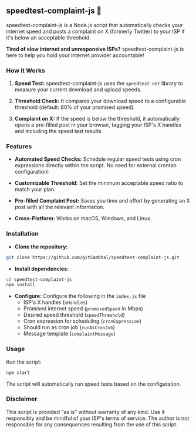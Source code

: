 
## speedtest-complaint-js 📢

speedtest-complaint-js is a Node.js script that automatically checks your internet speed and posts a complaint on X (formerly Twitter) to your ISP if it's below an acceptable threshold.


**Tired of slow internet and unresponsive ISPs?** speedtest-complaint-js is here to help you hold your internet provider accountable!


### How it Works

1.  **Speed Test:** speedtest-complaint-js uses the `speedtest-net` library to measure your current download and upload speeds.

2.  **Threshold Check:** It compares your download speed to a configurable threshold (default: 80% of your promised speed).

3.  **Complaint on X:** If the speed is below the threshold, it automatically opens a pre-filled post in your browser, tagging your ISP's X handles and including the speed test results.
  

### Features

-  **Automated Speed Checks:** Schedule regular speed tests using cron expressions directly within the script. No need for external crontab configuration!

-  **Customizable Threshold:** Set the minimum acceptable speed ratio to match your plan.

-  **Pre-filled Complaint Post:** Saves you time and effort by generating an X post with all the relevant information.

-  **Cross-Platform:** Works on macOS, Windows, and Linux.

  
### Installation

 -  **Clone the repository:**
```bash
git clone https://github.com/gitSambhal/speedtest-complaint-js.git
```

 -  **Install dependencies:**
```bash
cd speedtest-complaint-js
npm install
```
 -  **Configure:**
		Configure the following in the `index.js` file
	  - ISP's X handles (`xHandles`)
	  - Promised internet speed (`promisedSpeed`  in Mbps)
	  - Desired speed threshold (`speedThreshold`)
	  - Cron expression for scheduling (`cronExpression`)
	  - Should run as cron job (`runAsCronJob`)
	  - Message template (`complaintMessage`)

### Usage
Run the script:
```bash
npm start
```
The script will automatically run speed tests based on the configuration. 

### Disclaimer
This script is provided "as is" without warranty of any kind. Use it responsibly and be mindful of your ISP's terms of service. The author is not responsible for any consequences resulting from the use of this script.
